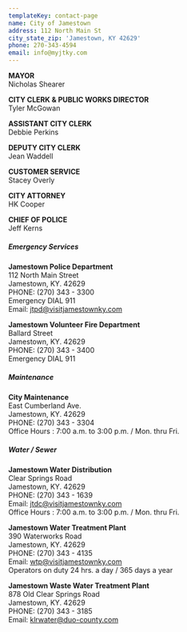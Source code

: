 ```yaml
---
templateKey: contact-page
name: City of Jamestown
address: 112 North Main St
city_state_zip: 'Jamestown, KY 42629'
phone: 270-343-4594
email: info@myjtky.com
---
```

**MAYOR**\
Nicholas Shearer

**CITY CLERK & PUBLIC WORKS DIRECTOR**\
Tyler McGowan

**ASSISTANT CITY CLERK**\
Debbie Perkins

**DEPUTY CITY CLERK**\
Jean Waddell

**CUSTOMER SERVICE**\
Stacey Overly

**CITY ATTORNEY**\
HK Cooper

**CHIEF OF POLICE**\
Jeff Kerns

##### Emergency Services

**Jamestown Police Department**\
112 North Main Street\
Jamestown, KY. 42629\
PHONE: (270) 343 - 3300\
Emergency DIAL 911\
Email: jtpd@visitjamestownky.com

**Jamestown Volunteer Fire Department**\
Ballard Street\
Jamestown, KY. 42629\
PHONE: (270) 343 - 3400\
Emergency DIAL 911

##### Maintenance

**City Maintenance**\
East Cumberland Ave.\
Jamestown, KY. 42629\
PHONE: (270) 343 - 3304\
Office Hours : 7:00 a.m. to 3:00 p.m. / Mon. thru Fri.

##### Water / Sewer

**Jamestown Water Distribution**\
Clear Springs Road\
Jamestown, KY. 42629\
PHONE: (270) 343 - 1639\
Email: jtdc@visitjamestownky.com\
Office Hours : 7:00 a.m. to 3:00 p.m. / Mon. thru Fri.

**Jamestown Water Treatment Plant**\
390 Waterworks Road\
Jamestown, KY. 42629\
PHONE: (270) 343 - 4135\
Email: wtp@visitjamestownky.com\
Operators on duty 24 hrs. a day / 365 days a year

**Jamestown Waste Water Treatment Plant**\
878 Old Clear Springs Road\
Jamestown, KY. 42629\
PHONE: (270) 343 - 3185\
Email: klrwater@duo-county.com
